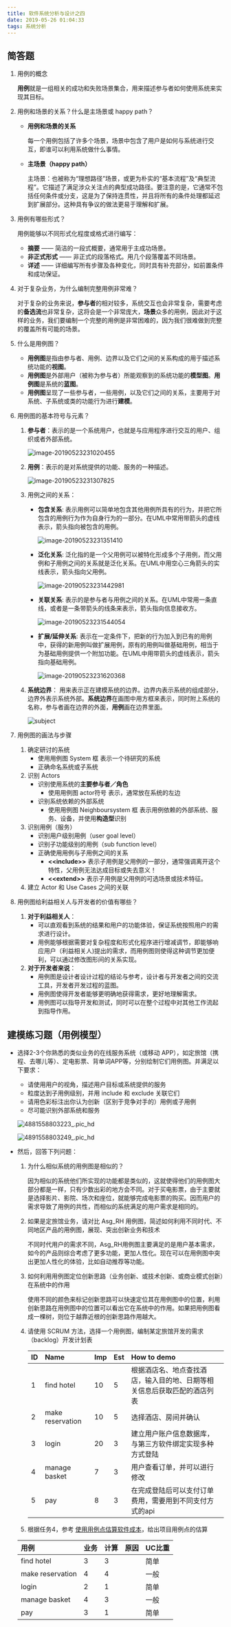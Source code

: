 ```yaml
---
title: 软件系统分析与设计之四
date: 2019-05-26 01:04:33
tags: 系统分析
---
```


## 简答题

1. 用例的概念

   **用例**就是一组相关的成功和失败场景集合，用来描述参与者如何使用系统来实现其目标。

2. 用例和场景的关系？什么是主场景或 happy path？

   * **用例和场景的关系**

     每一个用例包括了许多个场景，场景中包含了用户是如何与系统进行交互，即谁可以利用系统做什么事情。

   * **主场景（happy path）**

     主场景：也被称为“理想路径”场景，或更为朴实的“基本流程”及“典型流程”。它描述了满足涉众关注点的典型成功路径。要注意的是，它通常不包括任何条件或分支，这是为了保持连贯性，并且将所有的条件处理都延迟到扩展部分。这种具有争议的做法更易于理解和扩展。

3. 用例有哪些形式？

   用例能够以不同形式化程度或格式进行编写：

   - **摘要** —— 简洁的一段式概要，通常用于主成功场景。
   - **非正式形式** —— 非正式的段落格式。用几个段落覆盖不同场景。
   - **详述** —— 详细编写所有步骤及各种变化，同时具有补充部分，如前置条件和成功保证。

4. 对于复杂业务，为什么编制完整用例非常难？

   对于复杂的业务来说，**参与者**的相对较多，系统交互也会非常复杂，需要考虑的**备选流**也非常复杂，这将会是一个非常庞大，**场景**众多的用例，因此对于这样的业务，我们要编制一个完整的用例是非常困难的，因为我们很难做到完整的覆盖所有可能的场景。

5. 什么是用例图？

   * **用例图**是指由参与者、用例、边界以及它们之间的关系构成的用于描述系统功能的**视图**。
   * **用例图**是外部用户（被称为参与者）所能观察到的系统功能的**模型图**。**用例图**是系统的**蓝图**。
   * **用例图**呈现了一些参与者，一些用例，以及它们之间的关系，主要用于对系统、子系统或类的功能行为进行**建模**。

6. 用例图的基本符号与元素？

   1. **参与者**：表示的是一个系统用户，也就是与应用程序进行交互的用户、组织或者外部系统。

      ![image-20190523231020455](image-20190523231020455.png)

   2. **用例**：表示的是对系统提供的功能、服务的一种描述。

      ![image-20190523231307825](image-20190523231307825.png)

   3. 用例之间的关系：

      * **包含关系**: 表示用例可以简单地包含其他用例所具有的行为，并把它所包含的用例行为作为自身行为的一部分。在UML中常用带箭头的虚线表示，箭头指向被包含的用例。

        ![image-20190523231351410](image-20190523231351410.png)

      * **泛化关系**: 泛化指的是一个父用例可以被特化形成多个子用例，而父用例和子用例之间的关系就是泛化关系。在UML中用空心三角箭头的实线表示，箭头指向父用例。

        ![image-20190523231442981](image-20190523231442981.png)

      * **关联关系**: 表示的是参与者与用例之间的关系。在UML中常用一条直线，或者是一条带箭头的线条来表示，箭头指向信息接收方。

        ![image-20190523231544054](image-20190523231544054.png)

      * **扩展/延伸关系**: 表示在一定条件下，把新的行为加入到已有的用例中，获得的新用例叫做扩展用例，原有的用例叫做基础用例，相当于为基础用例提供一个附加功能。在UML中用带箭头的虚线表示，箭头指向基础用例。

        ![image-20190523231620368](image-20190523231620368.png)

   4. **系统边界**： 用来表示正在建模系统的边界。边界内表示系统的组成部分，边界外表示系统外部。**系统边界**在画图中用方框来表示，同时附上系统的名称，参与者画在边界的外面，**用例**画在边界里面。

      ![subject](subject.png)

7. 用例图的画法与步骤

   1. 确定研讨的系统
      - 使用用例图 System 框 表示一个待研究的系统
      - 正确命名系统或子系统
   2. 识别 Actors
      - 识别使用系统的**主要参与者／角色**
        - 使用用例图 actor符号 表示，通常放在系统的左边
      - 识别系统依赖的外部系统
        - 使用用例图 Neighboursystem 框 表示用例依赖的外部系统、服务、设备，并使用**构造型**识别
   3. 识别用例（服务）
      - 识别用户级别用例（user goal level）
      - 识别子功能级别的用例（sub function level）
      - 正确使用用例与子用例之间的关系
        - **\<\<include>>** 表示子用例是父用例的一部分，通常强调离开这个特性，父用例无法达成目标或失去意义！
        - **\<\<extend>>** 表示子用例是父用例的可选场景或技术特征。
   4. 建立 Actor 和 Use Cases 之间的关联

8. 用例图给利益相关人与开发者的价值有哪些？

   1. **对于利益相关人**：
      - 可以直观看到系统的结果和用户的功能体验，保证系统按照用户的需求进行设计。
      - 用例能够根据需要对复杂程度和形式化程序进行增减调节，即能够响应用户（利益相关人)提出的需求，而用例图则使得这种调节更加便利，可以通过修改图形间的关系实现。
   2. **对于开发者来说**：
      - 用例图是设计者设计过程的结论与参考，设计者与开发者之间的交流工具，开发者开发过程的蓝图。
      - 用例图使得开发者能够更明确地获得需求，更好地理解需求。
      - 用例图可以指导开发和测试，同时可以在整个过程中对其他工作流起到指导作用。



## 建模练习题（用例模型）

- 选择2-3个你熟悉的类似业务的在线服务系统（或移动 APP），如定旅馆（携程、去哪儿等）、定电影票、背单词APP等，分别绘制它们用例图。并满足以下要求：

  - 请使用用户的视角，描述用户目标或系统提供的服务
  - 粒度达到子用例级别，并用 include 和 exclude 关联它们
  - 请用色彩标注出你认为创新（区别于竞争对手的）用例或子用例
  - 尽可能识别外部系统和服务

  ![4881558803223_.pic_hd](4881558803223_.pic_hd.jpg)

  ![4891558803249_.pic_hd](4891558803249_.pic_hd.jpg)

- 然后，回答下列问题：

  1. 为什么相似系统的用例图是相似的？

     因为相似的系统他们所实现的功能都是类似的，这就使得他们的用例图大部分都是一样，只有少数出彩的地方会不同。对于买电影票，由于主要就是选择影片、影院、场次和座位，就能够完成电影票的购买。因而用户的需求导致了用例的共性，而相似的系统满足的用户需求是相同的。

  2. 如果是定旅馆业务，请对比 Asg_RH 用例图，简述如何利用不同时代、不同地区产品的用例图，展现、突出创新业务和技术

     不同时代用户的需求不同，Asg_RH用例图主要满足的是用户基本需求，如今的产品则综合考虑了更多功能，更加人性化。现在可以在用例图中突出更加人性化的体验，比如自动推荐等功能。

  3. 如何利用用例图定位创新思路（业务创新、或技术创新、或商业模式创新）在系统中的作用

     使用不同的颜色来标记创新思路可以快速定位其在用例图中的位置，利用创新思路在用例图中的位置可以看出它在系统中的作用。如果把用例图看成一棵树，则位于越靠近根的创新思路作用越大。

  4. 请使用 SCRUM 方法，选择一个用例图，编制某定旅馆开发的需求（backlog）开发计划表

     | ID   | Name             | Imp  | Est  | How to demo                                                  |
     | :--- | :--------------- | :--- | :--- | :----------------------------------------------------------- |
     | 1    | find hotel       | 10   | 5    | 根据酒店名、地点查找酒店，输入目的地、日期等相关信息后获取匹配的酒店列表 |
     | 2    | make reservation | 10   | 5    | 选择酒店、房间并确认                                         |
     | 3    | login            | 20   | 3    | 建立用户账户信息数据库，与第三方软件绑定实现多种方式登陆     |
     | 4    | manage basket    | 7    | 3    | 用户查看订单，并可以进行修改                                 |
     | 5    | pay              | 8    | 3    | 在完成登陆后可以支付订单费用，需要用到不同支付方式的api      |

  5. 根据任务4，参考 [使用用例点估算软件成本](https://www.ibm.com/developerworks/cn/rational/edge/09/mar09/collaris_dekker/index.html)，给出项目用例点的估算

  | 用例             | 业务 | 计算 | 原因 | UC比重 |
  | :--------------- | :--- | :--- | :--- | :----- |
  | find hotel       | 3    | 3    |      | 简单   |
  | make reservation | 4    | 4    |      | 一般   |
  | login            | 2    | 1    |      | 简单   |
  | manage basket    | 4    | 3    |      | 一般   |
  | pay              | 3    | 1    |      | 简单   |